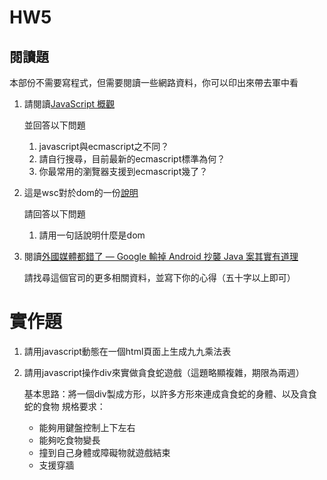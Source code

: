 # HW5

## 閱讀題

本部份不需要寫程式，但需要閱讀一些網路資料，你可以印出來帶去軍中看

1. 請閱讀[JavaScript 概觀](https://developer.mozilla.org/zh-TW/docs/Web/JavaScript/Guide/JavaScript_Overview)

	並回答以下問題
	1. javascript與ecmascript之不同？
	2. 請自行搜尋，目前最新的ecmascript標準為何？
	3. 你最常用的瀏覽器支援到ecmascript幾了？

2. 這是wsc對於dom的一份[說明](http://www.w3.org/TR/2004/REC-DOM-Level-3-Core-20040407/introduction.html#ID-E7C30822)

	請回答以下問題
	1. 請用一句話說明什麼是dom

3. 閱讀[外國媒體都錯了 — Google 輸掉 Android 抄襲 Java 案其實有道理](https://yowureport.com/%E5%A4%96%E5%9C%8B%E5%AA%92%E9%AB%94%E9%83%BD%E9%8C%AF%E4%BA%86-google-%E8%BC%B8%E6%8E%89-android-%E6%8A%84%E8%A5%B2-java-%E6%A1%88%E5%85%B6%E5%AF%A6%E6%9C%89%E9%81%93%E7%90%86/)

	請找尋這個官司的更多相關資料，並寫下你的心得（五十字以上即可）

# 實作題

1. 請用javascript動態在一個html頁面上生成九九乘法表
2. 請用javascript操作div來實做貪食蛇遊戲（這題略顯複雜，期限為兩週）

	基本思路：將一個div製成方形，以許多方形來連成貪食蛇的身體、以及貪食蛇的食物
	規格要求：

	- 能夠用鍵盤控制上下左右
	- 能夠吃食物變長
	- 撞到自己身體或障礙物就遊戲結束
	- 支援穿牆


	

